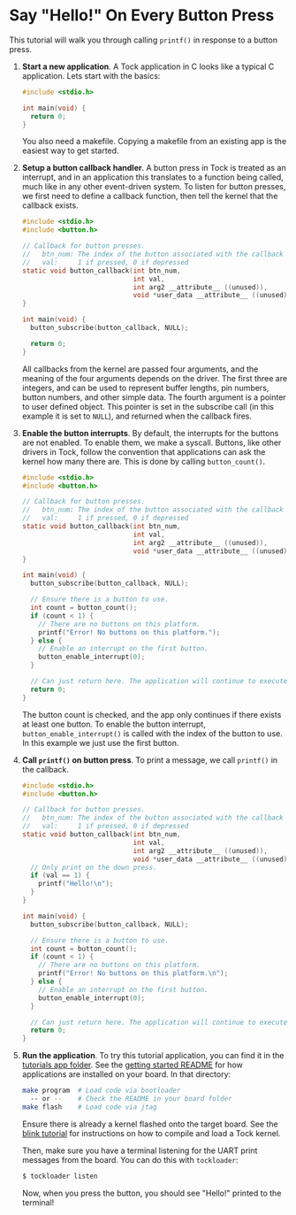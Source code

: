 Say "Hello!" On Every Button Press
==================================

This tutorial will walk you through calling `printf()` in response to a
button press.

1. **Start a new application**. A Tock application in C looks like a typical
C application. Lets start with the basics:

    ```c
    #include <stdio.h>

    int main(void) {
      return 0;
    }
    ```

    You also need a makefile. Copying a makefile from an existing app is
    the easiest way to get started.

2. **Setup a button callback handler**. A button press in Tock is treated
as an interrupt, and in an application this translates to a function being
called, much like in any other event-driven system. To listen for button
presses, we first need to define a callback function, then tell the kernel
that the callback exists.

    ```c
    #include <stdio.h>
    #include <button.h>

    // Callback for button presses.
    //   btn_num: The index of the button associated with the callback
    //   val:     1 if pressed, 0 if depressed
    static void button_callback(int btn_num,
                                int val,
                                int arg2 __attribute__ ((unused)),
                                void *user_data __attribute__ ((unused)) ) {
    }

    int main(void) {
      button_subscribe(button_callback, NULL);

      return 0;
    }
    ```
    All callbacks from the kernel are passed four arguments, and the meaning of
    the four arguments depends on the driver. The first three are integers,
    and can be used to represent buffer lengths, pin numbers, button numbers,
    and other simple data. The fourth argument is a pointer to user defined
    object. This pointer is set in the subscribe call (in this example
    it is set to `NULL`), and returned when the callback fires.

3. **Enable the button interrupts**. By default, the interrupts for the
buttons are not enabled. To enable them, we make a syscall. Buttons, like
other drivers in Tock, follow the convention that applications can ask the
kernel how many there are. This is done by calling `button_count()`.

    ```c
    #include <stdio.h>
    #include <button.h>

    // Callback for button presses.
    //   btn_num: The index of the button associated with the callback
    //   val:     1 if pressed, 0 if depressed
    static void button_callback(int btn_num,
                                int val,
                                int arg2 __attribute__ ((unused)),
                                void *user_data __attribute__ ((unused)) ) {
    }

    int main(void) {
      button_subscribe(button_callback, NULL);

      // Ensure there is a button to use.
      int count = button_count();
      if (count < 1) {
        // There are no buttons on this platform.
        printf("Error! No buttons on this platform.");
      } else {
        // Enable an interrupt on the first button.
        button_enable_interrupt(0);
      }

      // Can just return here. The application will continue to execute.
      return 0;
    }
    ```

    The button count is checked, and the app only continues if there
    exists at least one button. To enable the button interrupt,
    `button_enable_interrupt()` is called with the index of the button
    to use. In this example we just use the first button.

4. **Call `printf()` on button press**. To print a message, we call
`printf()` in the callback.

    ```c
    #include <stdio.h>
    #include <button.h>

    // Callback for button presses.
    //   btn_num: The index of the button associated with the callback
    //   val:     1 if pressed, 0 if depressed
    static void button_callback(int btn_num,
                                int val,
                                int arg2 __attribute__ ((unused)),
                                void *user_data __attribute__ ((unused)) ) {
      // Only print on the down press.
      if (val == 1) {
        printf("Hello!\n");
      }
    }

    int main(void) {
      button_subscribe(button_callback, NULL);

      // Ensure there is a button to use.
      int count = button_count();
      if (count < 1) {
        // There are no buttons on this platform.
        printf("Error! No buttons on this platform.\n");
      } else {
        // Enable an interrupt on the first button.
        button_enable_interrupt(0);
      }

      // Can just return here. The application will continue to execute.
      return 0;
    }
    ```

5. **Run the application**. To try this tutorial application, you can find
it in the [tutorials app folder](../../userland/examples/tutorials/02_button_print).
See the [getting started README](../Getting_Started.md) for how applications are
installed on your board.
In that directory:

    ```bash
    make program  # Load code via bootloader
      -- or --    # Check the README in your board folder
    make flash    # Load code via jtag
    ```

    Ensure there is already a kernel flashed onto the target board.
    See the [blink tutorial](01_running_blink.md) for instructions
    on how to compile and load a Tock kernel.

    Then, make sure you have a terminal listening for the UART print messages
    from the board. You can do this with `tockloader`:

    ```bash
    $ tockloader listen
    ```

    Now, when you press the button, you should see "Hello!" printed
    to the terminal!
